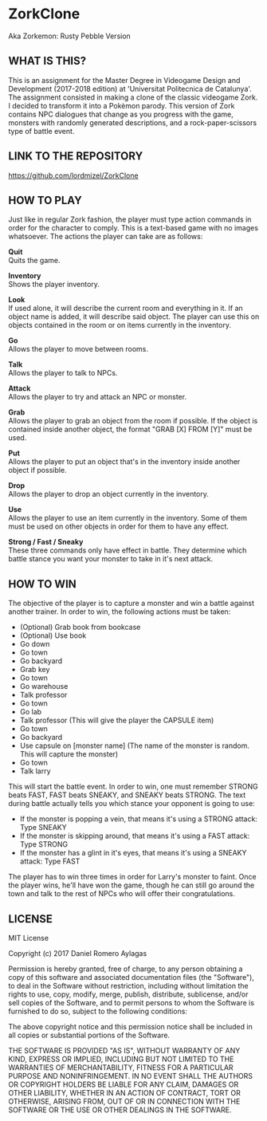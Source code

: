 # ZorkClone
Aka Zorkemon: Rusty Pebble Version


## WHAT IS THIS?

This is an assignment for the Master Degree in Videogame Design and Development (2017-2018 edition) at 
'Universitat Politecnica de Catalunya'.
The assignment consisted in making a clone of the classic videogame Zork. I decided to transform it
into a Pokèmon parody. This version of Zork contains NPC dialogues that change as you progress with the 
game, monsters with randomly generated descriptions, and a rock-paper-scissors type of battle event.


## LINK TO THE REPOSITORY

https://github.com/lordmizel/ZorkClone


## HOW TO PLAY

Just like in regular Zork fashion, the player must type action commands in order for the character to
comply. This is a text-based game with no images whatsoever. The actions the player can take are as follows:

**Quit**<br />
Quits the game.

**Inventory**<br />
Shows the player inventory.

**Look**<br />
If used alone, it will describe the current room and everything in it. If an object name is added, it will
describe said object. The player can use this on objects contained in the room or on items currently in
the inventory.

**Go**<br />
Allows the player to move between rooms.

**Talk**<br />
Allows the player to talk to NPCs.

**Attack**<br />
Allows the player to try and attack an NPC or monster.

**Grab**<br />
Allows the player to grab an object from the room if possible. If the object is contained inside another
object, the format "GRAB [X] FROM [Y]" must be used.

**Put**<br />
Allows the player to put an object that's in the inventory inside another object if possible.

**Drop**<br />
Allows the player to drop an object currently in the inventory.

**Use**<br />
Allows the player to use an item currently in the inventory. Some of them must be used on other objects 
in order for them to have any effect.

**Strong / Fast / Sneaky**<br />
These three commands only have effect in battle. They determine which battle stance you want your monster
to take in it's next attack.


## HOW TO WIN

The objective of the player is to capture a monster and win a battle against another trainer. In order to
win, the following actions must be taken:

* (Optional) Grab book from bookcase
* (Optional) Use book
* Go down
* Go town
* Go backyard
* Grab key
* Go town
* Go warehouse
* Talk professor
* Go town
* Go lab
* Talk professor (This will give the player the CAPSULE item)
* Go town
* Go backyard
* Use capsule on [monster name] (The name of the monster is random. This will capture the monster)
* Go town
* Talk larry

This will start the battle event. In order to win, one must remember STRONG beats FAST, FAST beats
SNEAKY, and SNEAKY beats STRONG. The text during battle actually tells you which stance your opponent
is going to use:

* If the monster is popping a vein, that means it's using a STRONG attack: Type SNEAKY
* If the monster is skipping around, that means it's using a FAST attack: Type STRONG
* If the monster has a glint in it's eyes, that means it's using a SNEAKY attack: Type FAST

The player has to win three times in order for Larry's monster to faint. Once the player wins, he'll
have won the game, though he can still go around the town and talk to the rest of NPCs who will
offer their congratulations.


## LICENSE

MIT License

Copyright (c) 2017 Daniel Romero Aylagas

Permission is hereby granted, free of charge, to any person obtaining a copy
of this software and associated documentation files (the "Software"), to deal
in the Software without restriction, including without limitation the rights
to use, copy, modify, merge, publish, distribute, sublicense, and/or sell
copies of the Software, and to permit persons to whom the Software is
furnished to do so, subject to the following conditions:

The above copyright notice and this permission notice shall be included in all
copies or substantial portions of the Software.

THE SOFTWARE IS PROVIDED "AS IS", WITHOUT WARRANTY OF ANY KIND, EXPRESS OR
IMPLIED, INCLUDING BUT NOT LIMITED TO THE WARRANTIES OF MERCHANTABILITY,
FITNESS FOR A PARTICULAR PURPOSE AND NONINFRINGEMENT. IN NO EVENT SHALL THE
AUTHORS OR COPYRIGHT HOLDERS BE LIABLE FOR ANY CLAIM, DAMAGES OR OTHER
LIABILITY, WHETHER IN AN ACTION OF CONTRACT, TORT OR OTHERWISE, ARISING FROM,
OUT OF OR IN CONNECTION WITH THE SOFTWARE OR THE USE OR OTHER DEALINGS IN THE
SOFTWARE.
